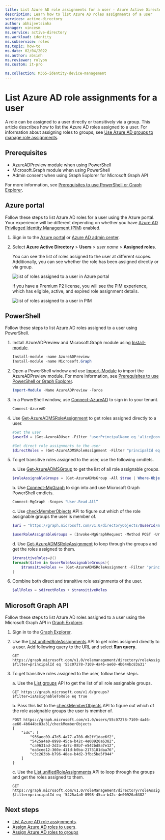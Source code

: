 ```yaml
---
title: List Azure AD role assignments for a user - Azure Active Directory
description: Learn how to list Azure AD roles assignments of a user
services: active-directory
author: abhijeetsinha
manager: vincesm
ms.service: active-directory
ms.workload: identity
ms.subservice: roles
ms.topic: how-to
ms.date: 02/04/2022
ms.author: absinh
ms.reviewer: rolyon
ms.custom: it-pro

ms.collection: M365-identity-device-management
---
```

# List Azure AD role assignments for a user

A role can be assigned to a user directly or transitively via a group. This article describes how to list the Azure AD roles assigned to a user. For information about assigning roles to groups, see [Use Azure AD groups to manage role assignments](groups-concept.md).

## Prerequisites

- AzureADPreview module when using PowerShell
- Microsoft.Graph module when using PowerShell
- Admin consent when using Graph Explorer for Microsoft Graph API

For more information, see [Prerequisites to use PowerShell or Graph Explorer](prerequisites.md).

## Azure portal
Follow these steps to list Azure AD roles for a user using the Azure portal. Your experience will be different depending on whether you have [Azure AD Privileged Identity Management (PIM)](../privileged-identity-management/pim-configure.md) enabled.

1. Sign in to the [Azure portal](https://portal.azure.com) or [Azure AD admin center](https://aad.portal.azure.com).

2. Select **Azure Active Directory** > **Users** > *user name* > **Assigned roles**.

    You can see the list of roles assigned to the user at different scopes. Additionally, you can see whether the role has been assigned directly or via group.
    
    ![list of roles assigned to a user in Azure portal](./media/list-role-assignments-users/list-role-definition.png)

    If you have a Premium P2 license, you will see the PIM experience, which has eligible, active, and expired role assignment details.

    ![list of roles assigned to a user in PIM](./media/list-role-assignments-users/list-role-definition-pim.png)

## PowerShell

Follow these steps to list Azure AD roles assigned to a user using PowerShell.

1. Install AzureADPreview and Microsoft.Graph module using [Install-module](/powershell/azure/active-directory/install-adv2).
  
    ```powershell
    Install-module -name AzureADPreview
    Install-module -name Microsoft.Graph
    ```
  
2. Open a PowerShell window and use [Import-Module](/powershell/module/microsoft.powershell.core/import-module) to import the AzureADPreview module. For more information, see [Prerequisites to use PowerShell or Graph Explorer](prerequisites.md).

    ```powershell
    Import-Module -Name AzureADPreview -Force
    ```

3. In a PowerShell window, use [Connect-AzureAD](/powershell/module/azuread/connect-azuread) to sign in to your tenant.

    ```powershell
    Connect-AzureAD
    ```
4. Use [Get-AzureADMSRoleAssignment](/powershell/module/azuread/get-azureadmsroleassignment) to get roles assigned directly to a user.

    ```powershell
    #Get the user
    $userId = (Get-AzureADUser -Filter "userPrincipalName eq 'alice@contoso.com'").ObjectId

    #Get direct role assignments to the user
    $directRoles = (Get-AzureADMSRoleAssignment -Filter "principalId eq '$userId'").RoleDefinitionId
    ```

5. To get transitive roles assigned to the user, use the following cmdlets.
  
    a. Use [Get-AzureADMSGroup](/powershell/module/azuread/get-azureadmsgroup) to get the list of all role assignable groups.  
  
      ```powershell
      $roleAssignableGroups = (Get-AzureADMsGroup -All $true | Where-Object IsAssignableToRole -EQ 'True').Id
      ```

    b. Use [Connect-MgGraph](/graph/powershell/get-started) to sign into and use Microsoft Graph PowerShell cmdlets.
  
      ```powershell
      Connect-MgGraph -Scopes "User.Read.All”
      ```
  
    c. Use [checkMemberObjects](/graph/api/user-checkmemberobjects) API to figure out which of the role assignable groups the user is member of. 
    
      ```powershell
      $uri = "https://graph.microsoft.com/v1.0/directoryObjects/$userId/microsoft.graph.checkMemberObjects"

      $userRoleAssignableGroups = (Invoke-MgGraphRequest -Method POST -Uri $uri -Body @{"ids"= $roleAssignableGroups}).value
      ```
  
    d. Use [Get-AzureADMSRoleAssignment](/powershell/module/azuread/get-azureadmsroleassignment) to loop through the groups and get the roles assigned to them.
  
      ```powershell
      $transitiveRoles=@()
      foreach($item in $userRoleAssignableGroups){
          $transitiveRoles += (Get-AzureADMSRoleAssignment -Filter "principalId eq '$item'").RoleDefinitionId
      }
      ```

6. Combine both direct and transitive role assignments of the user.
  
    ```powershell
    $allRoles = $directRoles + $transitiveRoles
    ```
  
## Microsoft Graph API

Follow these steps to list Azure AD roles assigned to a user using the Microsoft Graph API in [Graph Explorer](https://aka.ms/ge).

1. Sign in to the [Graph Explorer](https://aka.ms/ge).

1. Use the [List unifiedRoleAssignments](/graph/api/rbacapplication-list-roleassignments) API to get roles assigned directly to a user. Add following query to the URL and select **Run query**.

   ```http
   GET https://graph.microsoft.com/v1.0/rolemanagement/directory/roleAssignments?$filter=principalId eq '55c07278-7109-4a46-ae60-4b644bc83a31'
   ```
  
3. To get transitive roles assigned to the user, follow these steps.

    a. Use the [List groups](/graph/api/group-list) API to get the list of all role assignable groups.
  
      ```http
      GET https://graph.microsoft.com/v1.0/groups?$filter=isAssignableToRole eq true 
      ```
  
    b. Pass this list to the [checkMemberObjects](/graph/api/user-checkmemberobjects) API to figure out which of the role assignable groups the user is member of. 
    
      ```http
      POST https://graph.microsoft.com/v1.0/users/55c07278-7109-4a46-ae60-4b644bc83a31/checkMemberObjects
      {
          "ids": [
              "936aec09-47d5-4a77-a708-db2ff1dae6f2",
              "5425a4a0-8998-45ca-b42c-4e00920a6382",
              "ca9631ad-2d2a-4a7c-88b7-e542bd8a7e12",
              "ea3cee12-360e-411d-b0ba-2173181daa76",
              "c3c263bb-b796-48ee-b4d2-3fbc5be5f944"
          ]
      }
      ```
  
    c. Use the [List unifiedRoleAssignments](/graph/api/rbacapplication-list-roleassignments) API to loop through the groups and get the roles assigned to them.
  
      ```http
      GET https://graph.microsoft.com/v1.0/roleManagement/directory/roleAssignments?$filter=principalId eq '5425a4a0-8998-45ca-b42c-4e00920a6382' 
      ```

## Next steps

* [List Azure AD role assignments](view-assignments.md).
* [Assign Azure AD roles to users](manage-roles-portal.md).
* [Assign Azure AD roles to groups](groups-assign-role.md)
